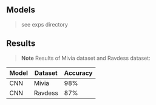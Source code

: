 ## Models
> see exps directory

## Results

> **Note** Results of Mivia dataset and Ravdess dataset:

| Model | Dataset | Accuracy |
|-------|-------------|------|
| CNN   | Mivia | 98% |
| CNN   | Ravdess| 87% |


